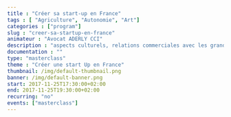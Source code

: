 ```yaml
---
title : "Créer sa start-up en France"
tags : [ "Agriculture", "Autonomie", "Art"]
categories : ["program"]
slug : "creer-sa-startup-en-france"
animateur : "Avocat ADERLY CCI"
description : "aspects culturels, relations commerciales avec les grands groupes…"
documentation : ""
type: "masterclass"
theme : "Créer une start Up en France"
thumbnail: /img/default-thumbnail.png
banner: /img/default-banner.png
start: 2017-11-25T17:30:00+02:00
end: 2017-11-25T19:30:00+02:00
recurring: "no"
events: ["masterclass"]
---
```

